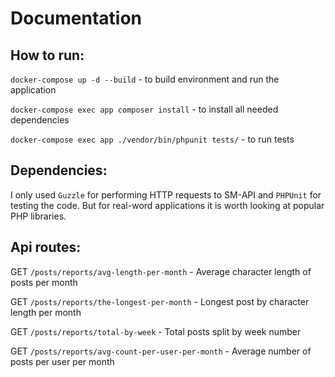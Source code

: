 # Documentation

## How to run:

`docker-compose up -d --build` - to build environment and run the application

`docker-compose exec app composer install` - to install all needed dependencies

`docker-compose exec app ./vendor/bin/phpunit tests/` - to run tests

## Dependencies:
I only used `Guzzle` for performing HTTP requests to SM-API and `PHPUnit` for testing the code.
But for real-word applications it is worth looking at popular PHP libraries.

## Api routes:
GET `/posts/reports/avg-length-per-month` - Average character length of posts per month

GET `/posts/reports/the-longest-per-month` - Longest post by character length per month

GET `/posts/reports/total-by-week` - Total posts split by week number

GET `/posts/reports/avg-count-per-user-per-month` - Average number of posts per user per month
